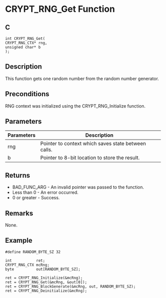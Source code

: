 # CRYPT_RNG_Get Function

## C
    int CRYPT_RNG_Get(
    CRYPT_RNG_CTX* rng, 
    unsigned char* b
    );

## Description

This function gets one random number from the random number generator.

## Preconditions

RNG context was initialized using the CRYPT_RNG_Initialize function.

## Parameters

|Parameters  |Description  |
|----|----|
|rng  |Pointer to context which saves state between calls.  |
|b |Pointer to 8-bit location to store the result. |


## Returns

- BAD_FUNC_ARG - An invalid pointer was passed to the function.
- Less than 0 - An error occurred.
- 0 or greater - Success.

## Remarks

None.


## Example

    #define RANDOM_BYTE_SZ 32

    int           ret;
    CRYPT_RNG_CTX mcRng;
    byte          out[RANDOM_BYTE_SZ];

    ret = CRYPT_RNG_Initialize(&mcRng);
    ret = CRYPT_RNG_Get(&mcRng, &out[0]);
    ret = CRYPT_RNG_BlockGenerate(&mcRng, out, RANDOM_BYTE_SZ);
    ret = CRYPT_RNG_Deinitialize(&mcRng);